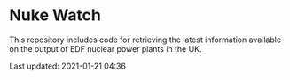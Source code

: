 # Nuke Watch

This repository includes code for retrieving the latest information available on the output of EDF nuclear power plants in the UK.

Last updated: 2021-01-21 04:36